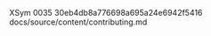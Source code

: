 XSym
0035
30eb4db8a776698a695a24e6942f5416
docs/source/content/contributing.md
                                                                                                                                                                                                                                                                                                                                                                                                                                                                                                                                                                                                                                                                                                                                                                                                                                                                                                                                                                                                                            